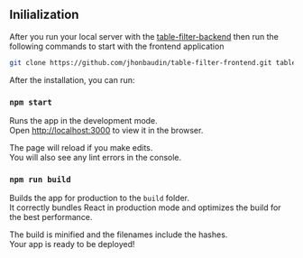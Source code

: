 ## Inilialization

After you run your local server with the [table-filter-backend](https://github.com/jhonbaudin/table-filter-backend) then run the following commands to start with the frontend application

```sh
git clone https://github.com/jhonbaudin/table-filter-frontend.git table-filter-frontend && cd table-filter-frontend && npm install
```

After the installation, you can run:

### `npm start`

Runs the app in the development mode.\
Open [http://localhost:3000](http://localhost:3000) to view it in the browser.

The page will reload if you make edits.\
You will also see any lint errors in the console.

### `npm run build`

Builds the app for production to the `build` folder.\
It correctly bundles React in production mode and optimizes the build for the best performance.

The build is minified and the filenames include the hashes.\
Your app is ready to be deployed!
